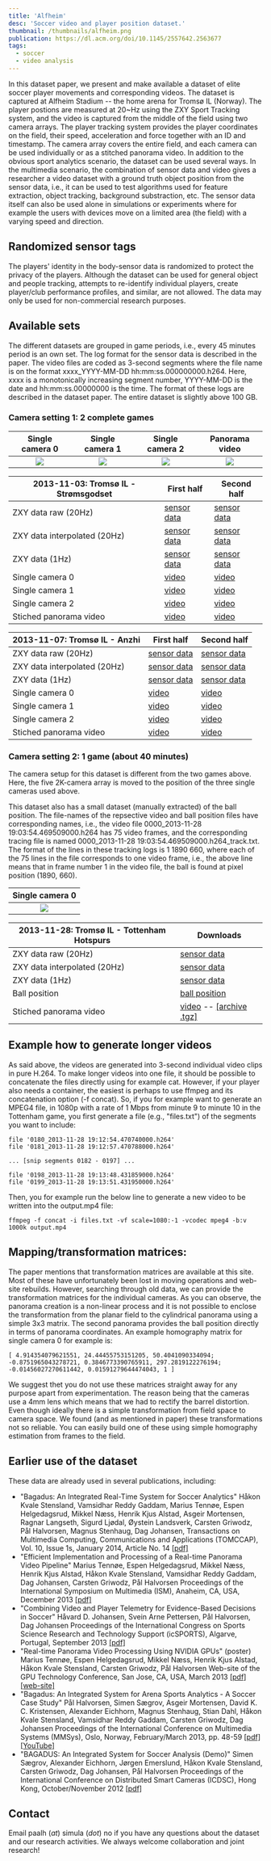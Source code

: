 ```yaml
---
title: 'Alfheim'
desc: 'Soccer video and player position dataset.'
thumbnail: /thumbnails/alfheim.png
publication: https://dl.acm.org/doi/10.1145/2557642.2563677
tags:
  - soccer
  - video analysis
---
```


In this dataset paper, we present and make available a dataset of elite soccer player movements and corresponding videos. The dataset is captured at Alfheim Stadium -- the home arena for Tromsø IL (Norway). The player postions are measured at 20~Hz using the ZXY Sport Tracking system, and the video is captured from the middle of the field using two camera arrays. The player tracking system provides the player coordinates on the field, their speed, acceleration and force together with an ID and timestamp. The camera array covers the entire field, and each camera can be used individually or as a stitched panorama video. In addition to the obvious sport analytics scenario, the dataset can be used several ways. In the multimedia scenario, the combination of sensor data and video gives a researcher a video dataset with a ground truth object position from the sensor data, i.e., it can be used to test algorithms used for feature extraction, object tracking, background substraction, etc. The sensor data itself can also be used alone in simulations or experiments where for example the users with devices move on a limited area (the field) with a varying speed and direction.

## Randomized sensor tags
The players' identity in the body-sensor data is randomized to protect the privacy of the players. Although the dataset can be used for general object and people tracking, attempts to re-identify individual players, create player/club performance profiles, and similar, are not allowed. The data may only be used for non-commercial research purposes.

## Available sets
The different datasets are grouped in game periods, i.e., every 45 minutes period is an own set. The log format for the sensor data is described in the paper. The video files are coded as 3-second segments where the file name is on the format xxxx_YYYY-MM-DD hh:mm:ss.000000000.h264. Here, xxxx is a monotonically increasing segment number, YYYY-MM-DD is the date and hh:mm:ss.00000000 is the time. The format of these logs are described in the dataset paper.
The entire dataset is slightly above 100 GB.

### Camera setting 1: 2 complete games

| Single camera 0 | Single camera 1 | Single camera 2 | Panorama video |
| :-------------------------:|:-------------------------:|:-------------------------:|:-------------------------:|
| ![](https://datasets.simula.no/downloads/alfheim/2013-11-03/thumb/thumb_0.png)  |  ![](https://datasets.simula.no/downloads/alfheim/2013-11-03/thumb/thumb_1.png) | ![](https://datasets.simula.no/downloads/alfheim/2013-11-03/thumb/thumb_2.png)  |  ![](https://datasets.simula.no/downloads/alfheim/2013-11-03/thumb/thumb_pan.png) |

| 2013-11-03: Tromsø IL - Strømsgodset | First half | Second half |
| --- | --- | --- |
| ZXY data raw (20Hz) | [sensor data](https://datasets.simula.no/downloads/alfheim/2013-11-03/zxy/2013-11-03_tromso_stromsgodset_raw_first.csv) | [sensor data](https://datasets.simula.no/downloads/alfheim/2013-11-03/zxy/2013-11-03_tromso_stromsgodset_raw_second.csv) |
| ZXY data interpolated (20Hz) | [sensor data](https://datasets.simula.no/downloads/alfheim/2013-11-03/zxy/2013-11-03_tromso_stromsgodset_first.csv) | [sensor data](https://datasets.simula.no/downloads/alfheim/2013-11-03/zxy/2013-11-03_tromso_stromsgodset_second.csv) |
| ZXY data (1Hz) | [sensor data](https://datasets.simula.no/downloads/alfheim/2013-11-03/zxy/2013-11-03_tromso_stromsgodset_agg_first.csv) | [sensor data](https://datasets.simula.no/downloads/alfheim/2013-11-03/zxy/2013-11-03_tromso_stromsgodset_agg_second.csv) |
| Single camera 0 | [video](https://datasets.simula.no/downloads/alfheim/2013-11-03/First%20Half/0/) | [video](https://datasets.simula.no/downloads/alfheim/2013-11-03/Second%20Half/0/) |
| Single camera 1 | [video](https://datasets.simula.no/downloads/alfheim/2013-11-03/First%20Half/1/) | [video](https://datasets.simula.no/downloads/alfheim/2013-11-03/Second%20Half/0/) |
| Single camera 2 | [video](https://datasets.simula.no/downloads/alfheim/2013-11-03/First%20Half/2/) | [video](https://datasets.simula.no/downloads/alfheim/2013-11-03/Second%20Half/0/) |
| Stiched panorama video | [video](https://datasets.simula.no/downloads/alfheim/2013-11-03/First%20Half/panorama) | [video](https://datasets.simula.no/downloads/alfheim/2013-11-03/Second%20Half/0/) |

| 2013-11-07: Tromsø IL - Anzhi | First half | Second half |
| --- | --- | --- |
| ZXY data raw (20Hz) | [sensor data](https://datasets.simula.no/downloads/alfheim/2013-11-07/zxy/2013-11-07_tromso_anji_raw_first.csv) | [sensor data](https://datasets.simula.no/downloads/alfheim/2013-11-07/zxy/2013-11-07_tromso_anji_raw_second.csv) |
| ZXY data interpolated (20Hz) | [sensor data](https://datasets.simula.no/downloads/alfheim/2013-11-07/zxy/2013-11-07_tromso_anji_first.csv) | [sensor data](https://datasets.simula.no/downloads/alfheim/2013-11-07/zxy/2013-11-07_tromso_anji_second.csv) |
| ZXY data (1Hz) | [sensor data](https://datasets.simula.no/downloads/alfheim/2013-11-07/zxy/2013-11-07_tromso_anji_agg_first.csv) | [sensor data](https://datasets.simula.no/downloads/alfheim/2013-11-07/zxy/2013-11-07_tromso_anji_agg_second.csv) |
| Single camera 0 | [video](https://datasets.simula.no/downloads/alfheim/2013-11-07/First%20Half/0/) | [video](https://datasets.simula.no/downloads/alfheim/2013-11-07/Second%20Half/0/) |
| Single camera 1 | [video](https://datasets.simula.no/downloads/alfheim/2013-11-07/First%20Half/1/) | [video](https://datasets.simula.no/downloads/alfheim/2013-11-07/Second%20Half/0/) |
| Single camera 2 | [video](https://datasets.simula.no/downloads/alfheim/2013-11-07/First%20Half/2/) | [video](https://datasets.simula.no/downloads/alfheim/2013-11-07/Second%20Half/0/) |
| Stiched panorama video | [video](https://datasets.simula.no/downloads/alfheim/2013-11-07/First%20Half/panorama) | [video](https://datasets.simula.no/downloads/alfheim/2013-11-07/Second%20Half/0/) |

### Camera setting 2: 1 game (about 40 minutes)

The camera setup for this dataset is different from the two games above. Here, the five 2K-camera array is moved to the position of the three single cameras used above.

This dataset also has a small dataset (manually extracted) of the ball position. The file-names of the repsective video and ball position files have corresponding names, i.e., the video file 0000_2013-11-28 19:03:54.469509000.h264 has 75 video frames, and the corresponding tracing file is named 0000_2013-11-28 19:03:54.469509000.h264_track.txt. The format of the lines in these tracking logs is 1 1890 660, where each of the 75 lines in the file corresponds to one video frame, i.e., the above line means that in frame number 1 in the video file, the ball is found at pixel position (1890, 660).

| Single camera 0 |
| :-------------------------:|
| ![](https://datasets.simula.no/downloads/alfheim/2013-11-28/thumb/2013-11-28_thumb.png) |

| 2013-11-28: Tromsø IL - Tottenham Hotspurs | Downloads |
| --- | --- |
| ZXY data raw (20Hz) | [sensor data](https://datasets.simula.no/downloads/alfheim/2013-11-28/zxy/2013-11-28_tromso_tottenham_raw.csv) |
| ZXY data interpolated (20Hz) | [sensor data](https://datasets.simula.no/downloads/alfheim/2013-11-28/zxy/2013-11-28_tromso_tottenham.csv) |
| ZXY data (1Hz) | [sensor data](https://datasets.simula.no/downloads/alfheim/2013-11-28/zxy/2013-11-28_tromso_tottenham_agg.csv) |
| Ball position | [ball position](https://datasets.simula.no/downloads/alfheim/2013-11-28/ball/) |
| Stiched panorama video | [video](https://datasets.simula.no/downloads/alfheim/2013-11-28/panorama) -- [\[archive .tgz\]](https://datasets.simula.no/downloads/alfheim/2013-11-28/pano.tgz) |

## Example how to generate longer videos
As said above, the videos are generated into 3-second individual video clips in pure H.264. To make longer videos into one file, it should be possible to concatenate the files directly using for example cat. However, if your player also needs a container, the easiest is perhaps to use ffmpeg and its concatenation option (-f concat). So, if you for example want to generate an MPEG4 file, in 1080p with a rate of 1 Mbps from minute 9 to minute 10 in the Tottenham game, you first generate a file (e.g., "files.txt") of the segments you want to include:

    file '0180_2013-11-28 19:12:54.470740000.h264'
    file '0181_2013-11-28 19:12:57.470788000.h264'

    ... [snip segments 0182 - 0197] ...

    file '0198_2013-11-28 19:13:48.431859000.h264'
    file '0199_2013-11-28 19:13:51.431950000.h264'

Then, you for example run the below line to generate a new video to be written into the output.mp4 file:

    ffmpeg -f concat -i files.txt -vf scale=1080:-1 -vcodec mpeg4 -b:v 1000k output.mp4

## Mapping/transformation matrices:
The paper mentions that transformation matrices are available at this site. Most of these have unfortunately been lost in moving operations and web-site rebuilds. However, searching through old data, we can provide the transformation matrices for the individual cameras. As you can observe, the panorama creation is a non-linear process and it is not possible to enclose the transformation from the planar field to the cylindrical panorama using a simple 3x3 matrix. The second panorama provides the ball position directly in terms of panorama coordinates.
An example homography matrix for single camera 0 for example is:

    [ 4.914354079621551, 24.44455753151205, 50.4041090334094;
    -0.8751965043278721, 0.3846773390765911, 297.2819122276194;
    -0.01456027270611442, 0.01591279644474043, 1 ]
 
We suggest thet you do not use these matrices straight away for any purpose apart from experimentation. The reason being that the cameras use a 4mm lens which means that we had to rectify the barrel distortion. Even though ideally there is a simple transformation from field space to camera space. We found (and as mentioned in paper) these transformations not so reliable. You can easily build one of these using simple homography estimation from frames to the field.

## Earlier use of the dataset
These data are already used in several publications, including:

* "Bagadus: An Integrated Real-Time System for Soccer Analytics"
Håkon Kvale Stensland, Vamsidhar Reddy Gaddam, Marius Tennøe, Espen Helgedagsrud, Mikkel Næss, Henrik Kjus Alstad, Asgeir Mortensen, Ragnar Langseth, Sigurd Ljødal, Øystein Landsverk, Carsten Griwodz, Pål Halvorsen, Magnus Stenhaug, Dag Johansen,
Transactions on Multimedia Computing, Communications and Applications (TOMCCAP), Vol. 10, Issue 1s, January 2014, Article No. 14
[\[pdf\]](http://home.ifi.uio.no/paalh/publications/files/tomccap2014-bagadus.pdf)
* "Efficient Implementation and Processing of a Real-time Panorama Video Pipeline"
Marius Tennøe, Espen Helgedagsrud, Mikkel Næss, Henrik Kjus Alstad, Håkon Kvale Stensland, Vamsidhar Reddy Gaddam, Dag Johansen, Carsten Griwodz, Pål Halvorsen
Proceedings of the International Symposium on Multimedia (ISM), Anaheim, CA, USA, December 2013
[\[pdf\]](http://home.ifi.uio.no/paalh/publications/files/ism2013-bagadus.pdf)
* "Combining Video and Player Telemetry for Evidence-Based Decisions in Soccer"
Håvard D. Johansen, Svein Arne Pettersen, Pål Halvorsen, Dag Johansen
Proceedings of the International Congress on Sports Science Research and Technology Support (icSPORTS), Algarve, Portugal, September 2013
[\[pdf\]](http://home.ifi.uio.no/paalh/publications/files/icSport2013.pdf)
* "Real-time Panorama Video Processing Using NVIDIA GPUs" (poster)
Marius Tennøe, Espen Helgedagsrud, Mikkel Næss, Henrik Kjus Alstad, Håkon Kvale Stensland, Carsten Griwodz, Pål Halvorsen
Web-site of the GPU Technology Conference, San Jose, CA, USA, March 2013
[\[pdf\]](http://home.ifi.uio.no/paalh/publications/files/GPU-conference2013.pdf) [\[web-site\]](http://www.gputechconf.com/page/posters.html#vidimg)
* "Bagadus: An Integrated System for Arena Sports Analytics - A Soccer Case Study"
Pål Halvorsen, Simen Sægrov, Asgeir Mortensen, David K. C. Kristensen, Alexander Eichhorn, Magnus Stenhaug, Stian Dahl, Håkon Kvale Stensland, Vamsidhar Reddy Gaddam, Carsten Griwodz, Dag Johansen
Proceedings of the International Conference on Multimedia Systems (MMSys), Oslo, Norway, February/March 2013, pp. 48-59
[\[pdf\]](http://home.ifi.uio.no/paalh/publications/files/mmsys2013-bagadus.pdf) [\[YouTube\]](http://www.youtube.com/watch?v=1zsgvjQkL1E)
* "BAGADUS: An Integrated System for Soccer Analysis (Demo)"
Simen Sægrov, Alexander Eichhorn, Jørgen Emerslund, Håkon Kvale Stensland, Carsten Griwodz, Dag Johansen, Pål Halvorsen
Proceedings of the International Conference on Distributed Smart Cameras (ICDSC), Hong Kong, October/November 2012
[\[pdf\]](http://home.ifi.uio.no/paalh/publications/files/icdsc2012.pdf)

## Contact
Email paalh (_at_) simula (_dot_) no if you have any questions about the dataset and our research activities. We always welcome collaboration and joint research!